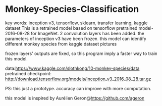 # Monkey-Species-Classification
key words: inception v3, tensorflow, sklearn, transfer learning, kaggle dataset
This is a retrained model based on tensorflow pretrained model-2016-08-28 for ImageNet. 2 convolution layers has been added.
the parameters of inception v3 have been frozen.
this model can identify different monkey species from kaggle dataset pictures

frozen layers' outputs are fixed, so this program imply a faster way to train this model.

data:https://www.kaggle.com/slothkong/10-monkey-species/data
pretrained checkpoint: http://download.tensorflow.org/models/inception_v3_2016_08_28.tar.gz

PS: this just a prototype. accuracy can improve with more computation.

this model is inspired by Aurélien Geron@https://github.com/ageron
